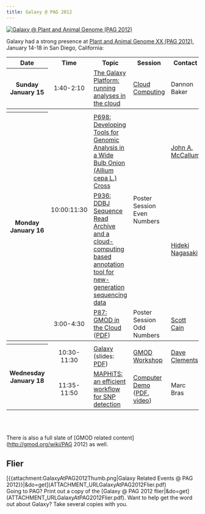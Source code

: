 ```yaml
---
title: Galaxy @ PAG 2012
---
```

<div class='center'><a href='http://www.intlpag.org/'><img src="/src/Events/PAG2012/PAG2012.png" alt="Galaxy @ Plant and Animal Genome (PAG 2012)" /></a></div>



Galaxy had a strong presence at [Plant and Animal Genome XX (PAG 2012)](http://www.intlpag.org/), January 14-18 in San Diego, California:

<table>
  <tr class="th" >
    <th> Date </th>
    <th> Time </th>
    <th> Topic </th>
    <th> Session </th>
    <th> Contact </th>
  </tr>
  <tr>
    <th> Sunday<br />January 15 </th>
    <td style=" text-align: center;"> 1:40-2:10 </td>
    <td> <a href='http://pag.confex.com/pag/xx/webprogram/Paper4623.html'>The Galaxy Platform: running analyses in the cloud</a> </td>
    <td> <a href='http://pag.confex.com/pag/xx/webprogram/Session1139.html'>Cloud Computing</a> </td>
    <td> Dannon Baker </td>
  </tr>
  <tr>
    <th colspan=5> </th>
  </tr>
  <tr>
    <th rowspan=3> Monday<br />January 16 </th>
    <td rowspan=2 style=" text-align: center;"> 10:00:11:30 </td>
    <td> <a href='http://pag.confex.com/pag/xx/webprogram/Paper2810.html'>P698: Developing Tools for Genomic Analysis in a Wide Bulb Onion (Allium cepa L.) Cross</a> </td>
    <td rowspan=2> Poster Session<br />Even Numbers </td>
    <td> <a href="mailto:john.mccallum@plantandfood.co.nz">John A. McCallum</a> </td>
  </tr>
  <tr>
    <td> <a href='http://pag.confex.com/pag/xx/webprogram/Paper3290.html'>P936: DDBJ Sequence Read Archive and a cloud-computing based annotation tool for new-generation sequencing data</a> </td>
    <td> <a href="mailto:hnagasak@lab.nig.ac.jp">Hideki Nagasaki</a> </td>
  </tr>
  <tr>
    <td style=" text-align: center;"> 3:00-4:30 </td>
    <td> <a href='http://pag.confex.com/pag/xx/webprogram/Paper2789.html'>P87: GMOD in the Cloud</a> (<a href='PLACEHOLDER_ATTACHMENT_URLDocuments/Posters/2012PAGGMODInTheCloud.pdf'>PDF</a>) </td>
    <td> Poster Session<br />Odd Numbers </td>
    <td> <a href='http://gmod.org/wiki/User:Scott'>Scott Cain</a> </td>
  </tr>
  <tr>
    <th colspan=5> </th>
  </tr>
  <tr>
    <th rowspan=2> Wednesday<br />January 18 </th>
    <td style=" text-align: center;"> 10:30-11:30 </td>
    <td> <a href='http://pag.confex.com/pag/xx/webprogram/Paper2350.html'>Galaxy</a> (slides: <a href='PLACEHOLDER_ATTACHMENT_URLDocuments/Presentations/2012PAGGalaxy.pdf'>PDF</a>) </td>
    <td> <a href='http://pag.confex.com/pag/xx/webprogram/Session1123.html'>GMOD Workshop</a> </td>
    <td> <a href='/src/DaveClements/index.md'>Dave Clements</a> </td>
  </tr>
  <tr>
    <td style=" text-align: center;"> 11:35-11:50 </td>
    <td> <a href='http://pag.confex.com/pag/xx/webprogram/Paper3329.html'>MAPHiTS: an efficient workflow for SNP detection</a> </td>
    <td> <a href='http://pag.confex.com/pag/xx/webprogram/Session1127.html'>Computer Demo</a> (<a href='PLACEHOLDER_ATTACHMENT_URLDocuments/Presentations/2012PAGMAPHiTS.pdf'>PDF</a>, <a href='PLACEHOLDER_ATTACHMENT_URLDocuments/Videos/2012PAGMAPHiTS.m4v'>video</a>)</td>
    <td> Marc Bras </td>
  </tr>
</table>


<br /><br />

There is also a full slate of [GMOD related content](http://gmod.org/wiki/PAG 2012) as well.

## Flier

<div class='left'>[{{attachment:GalaxyAtPAG2012Thumb.png|Galaxy Related Events @ PAG 2012}}|&do=get](ATTACHMENT_URLGalaxyAtPAG2012Flier.pdf)</div>
Going to PAG?  Print out a copy of the [Galaxy @ PAG 2012 flier|&do=get](ATTACHMENT_URLGalaxyAtPAG2012Flier.pdf).  Want to help get the word out about Galaxy?  Take several copies with you.
